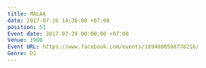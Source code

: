 ```yaml
---
title: MALAA
date: 2017-07-26 14:36:00 +07:00
position: 51
Event date: 2017-07-29 00:00:00 +07:00
Venue: 1900
Event URL: https://www.facebook.com/events/1894880590778216/
Genre: DJ
---
```


